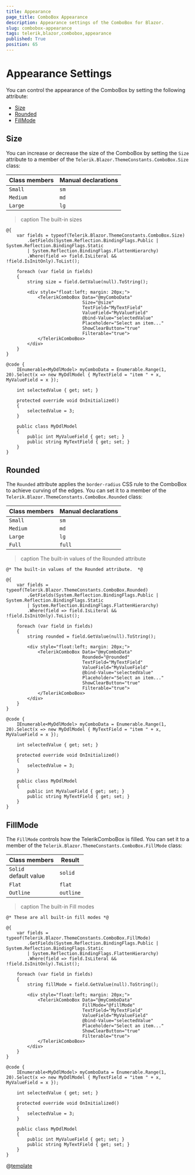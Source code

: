 ```yaml
---
title: Appearance
page_title: ComboBox Appearance
description: Appearance settings of the ComboBox for Blazor.
slug: combobox-appearance
tags: telerik,blazor,combobox,appearance
published: True
position: 65
---
```


# Appearance Settings

You can control the appearance of the ComboBox by setting the following attribute:

* [Size](#size)
* [Rounded](#rounded)
* [FillMode](#fillmode)


## Size

You can increase or decrease the size of the ComboBox by setting the `Size` attribute to a member of the `Telerik.Blazor.ThemeConstants.ComboBox.Size` class:

| Class members | Manual declarations |
|------------|--------|
|`Small` |`sm`|
|`Medium`|`md`|
|`Large`|`lg`|

>caption The built-in sizes

````CSHTML
@{
    var fields = typeof(Telerik.Blazor.ThemeConstants.ComboBox.Size)
        .GetFields(System.Reflection.BindingFlags.Public | System.Reflection.BindingFlags.Static
        | System.Reflection.BindingFlags.FlattenHierarchy)
        .Where(field => field.IsLiteral && !field.IsInitOnly).ToList();

    foreach (var field in fields)
    {
        string size = field.GetValue(null).ToString();

        <div style="float:left; margin: 20px;">
            <TelerikComboBox Data="@myComboData"
                             Size="@size"
                             TextField="MyTextField" 
                             ValueField="MyValueField" 
                             @bind-Value="selectedValue"
                             Placeholder="Select an item..." 
                             ShowClearButton="true" 
                             Filterable="true">
            </TelerikComboBox>
        </div>
    }
}

@code {
    IEnumerable<MyDdlModel> myComboData = Enumerable.Range(1, 20).Select(x => new MyDdlModel { MyTextField = "item " + x, MyValueField = x });

    int selectedValue { get; set; }

    protected override void OnInitialized()
    {
        selectedValue = 3;
    }

    public class MyDdlModel
    {
        public int MyValueField { get; set; }
        public string MyTextField { get; set; }
    }
}
````

## Rounded

The `Rounded` attribute applies the `border-radius` CSS rule to the ComboBox to achieve curving of the edges. You can set it to a member of the `Telerik.Blazor.ThemeConstants.ComboBox.Rounded` class:

| Class members | Manual declarations |
|------------|--------|
|`Small` |`sm`|
|`Medium`|`md`|
|`Large`|`lg`|
|`Full`|`full`|

>caption The built-in values of the Rounded attribute

````CSHTML
@* The built-in values of the Rounded attribute.  *@

@{
    var fields = typeof(Telerik.Blazor.ThemeConstants.ComboBox.Rounded)
        .GetFields(System.Reflection.BindingFlags.Public | System.Reflection.BindingFlags.Static
        | System.Reflection.BindingFlags.FlattenHierarchy)
        .Where(field => field.IsLiteral && !field.IsInitOnly).ToList();

    foreach (var field in fields)
    {
        string rounded = field.GetValue(null).ToString();

        <div style="float:left; margin: 20px;">
            <TelerikComboBox Data="@myComboData"
                             Rounded="@rounded"
                             TextField="MyTextField" 
                             ValueField="MyValueField" 
                             @bind-Value="selectedValue"
                             Placeholder="Select an item..." 
                             ShowClearButton="true" 
                             Filterable="true">
            </TelerikComboBox>
        </div>
    }
}

@code {
    IEnumerable<MyDdlModel> myComboData = Enumerable.Range(1, 20).Select(x => new MyDdlModel { MyTextField = "item " + x, MyValueField = x });

    int selectedValue { get; set; }

    protected override void OnInitialized()
    {
        selectedValue = 3;
    }

    public class MyDdlModel
    {
        public int MyValueField { get; set; }
        public string MyTextField { get; set; }
    }
}
````

## FillMode

The `FillMode` controls how the TelerikComboBox is filled. You can set it to a member of the `Telerik.Blazor.ThemeConstants.ComboBox.FillMode` class:

| Class members | Result |
|------------|--------|
|`Solid` <br /> default value|`solid`|
|`Flat`|`flat`|
|`Outline`|`outline`|

>caption The built-in Fill modes

````CSHTML
@* These are all built-in fill modes *@

@{
    var fields = typeof(Telerik.Blazor.ThemeConstants.ComboBox.FillMode)
        .GetFields(System.Reflection.BindingFlags.Public | System.Reflection.BindingFlags.Static
        | System.Reflection.BindingFlags.FlattenHierarchy)
        .Where(field => field.IsLiteral && !field.IsInitOnly).ToList();

    foreach (var field in fields)
    {
        string fillMode = field.GetValue(null).ToString();

        <div style="float:left; margin: 20px;">
            <TelerikComboBox Data="@myComboData"
                             FillMode="@fillMode"
                             TextField="MyTextField" 
                             ValueField="MyValueField" 
                             @bind-Value="selectedValue"
                             Placeholder="Select an item..." 
                             ShowClearButton="true" 
                             Filterable="true">
            </TelerikComboBox>
        </div>
    }
}

@code {
    IEnumerable<MyDdlModel> myComboData = Enumerable.Range(1, 20).Select(x => new MyDdlModel { MyTextField = "item " + x, MyValueField = x });

    int selectedValue { get; set; }

    protected override void OnInitialized()
    {
        selectedValue = 3;
    }

    public class MyDdlModel
    {
        public int MyValueField { get; set; }
        public string MyTextField { get; set; }
    }
}
````

@[template](/_contentTemplates/common/themebuilder-section.md#appearance-themebuilder)
